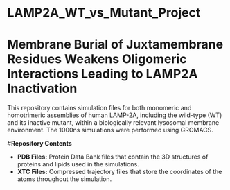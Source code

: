 # LAMP2A_WT_vs_Mutant_Project
# **Membrane Burial of Juxtamembrane Residues Weakens Oligomeric Interactions Leading to LAMP2A Inactivation**

This repository contains simulation files for both monomeric and homotrimeric assemblies of human LAMP-2A, including the wild-type (WT) and its inactive mutant, within a biologically relevant lysosomal membrane environment. The 1000ns simulations were performed using GROMACS.

#**Repository Contents**
- **PDB Files:** Protein Data Bank files that contain the 3D structures of proteins and lipids used in the simulations.
- **XTC Files:** Compressed trajectory files that store the coordinates of the atoms throughout the simulation.

